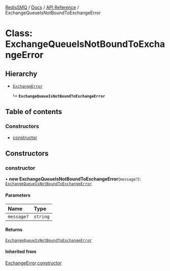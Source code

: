 [RedisSMQ](../../../README.md) / [Docs](../../README.md) / [API Reference](../README.md) / ExchangeQueueIsNotBoundToExchangeError

# Class: ExchangeQueueIsNotBoundToExchangeError

## Hierarchy

- [`ExchangeError`](ExchangeError.md)

  ↳ **`ExchangeQueueIsNotBoundToExchangeError`**

## Table of contents

### Constructors

- [constructor](ExchangeQueueIsNotBoundToExchangeError.md#constructor)

## Constructors

### constructor

• **new ExchangeQueueIsNotBoundToExchangeError**(`message?`): [`ExchangeQueueIsNotBoundToExchangeError`](ExchangeQueueIsNotBoundToExchangeError.md)

#### Parameters

| Name | Type |
| :------ | :------ |
| `message?` | `string` |

#### Returns

[`ExchangeQueueIsNotBoundToExchangeError`](ExchangeQueueIsNotBoundToExchangeError.md)

#### Inherited from

[ExchangeError](ExchangeError.md).[constructor](ExchangeError.md#constructor)

